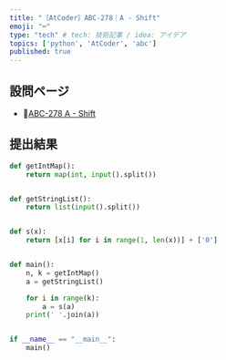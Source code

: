 ```yaml
---
title: "［AtCoder］ABC-278｜A - Shift"
emoji: "⌨️"
type: "tech" # tech: 技術記事 / idea: アイデア
topics: ['python', 'AtCoder', 'abc']
published: true
---
```


## 設問ページ

- 🔗[ABC-278 A - Shift](https://atcoder.jp/contests/abc278/tasks/abc278_a)

## 提出結果

```python
def getIntMap():
    return map(int, input().split())


def getStringList():
    return list(input().split())


def s(x):
    return [x[i] for i in range(1, len(x))] + ['0']


def main():
    n, k = getIntMap()
    a = getStringList()

    for i in range(k):
        a = s(a)
    print(' '.join(a))


if __name__ == "__main__":
    main()
```
